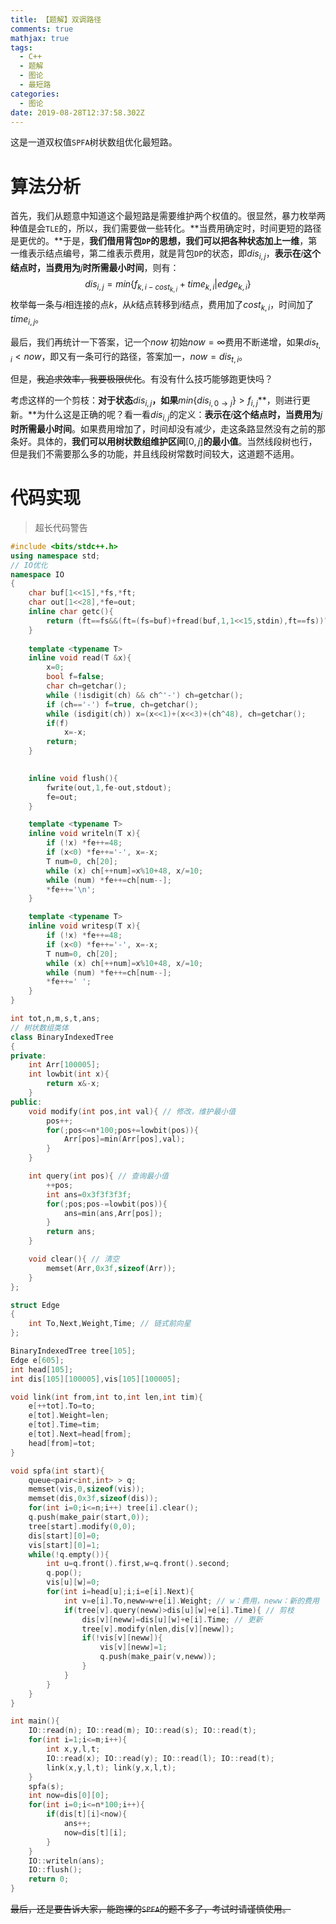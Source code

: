 ```yaml
---
title: 【题解】双调路径
comments: true
mathjax: true
tags:
  - C++
  - 题解
  - 图论
  - 最短路
categories:
  - 图论
date: 2019-08-28T12:37:58.302Z
---
```

这是一道双权值`SPFA`树状数组优化最短路。
<!-- more -->
# 算法分析

首先，我们从题意中知道这个最短路是需要维护两个权值的。很显然，暴力枚举两种值是会`TLE`的，所以，我们需要做一些转化。**当费用确定时，时间更短的路径是更优的。**于是，**我们借用背包`DP`的思想，我们可以把各种状态加上一维**，第一维表示结点编号，第二维表示费用，就是背包`DP`的状态，即$dis_{i,j}$，**表示在**$i$**这个结点时，当费用为**$j$**时所需最小时间**，则有：
$$
dis_{i,j}=min\{f_{k,i-cost_{k,i}}+time_{k,i} | edge_{k,i}\}
$$
枚举每一条与$i$相连接的点$k$，从$k$结点转移到$i$结点，费用加了$cost_{k,i}$，时间加了$time_{i,j}$。

最后，我们再统计一下答案，记一个$now$ 初始$now= \infty$费用不断递增，如果$dis_{t,i} < now$，即又有一条可行的路径，答案加一，$now = dis_{t,i}$。

但是，~~我追求效率，我要极限优化~~。有没有什么技巧能够跑更快吗？

考虑这样的一个剪枝：**对于状态**$dis_{i,j}$**，如果**$min\{dis_{i,0 \rightarrow j}\} > f_{i,j}$**，则进行更新。**为什么这是正确的呢？看一看$dis_{i,j}$的定义：**表示在**$i$**这个结点时，当费用为**$j$**时所需最小时间**。如果费用增加了，时间却没有减少，走这条路显然没有之前的那条好。具体的，**我们可以用树状数组维护区间**$[0,j]$**的最小值**。当然线段树也行，但是我们不需要那么多的功能，并且线段树常数时间较大，这道题不适用。

# 代码实现

> 超长代码警告

```cpp
#include <bits/stdc++.h>
using namespace std;
// IO优化
namespace IO
{
    char buf[1<<15],*fs,*ft;
    char out[1<<28],*fe=out;
    inline char getc(){
        return (ft==fs&&(ft=(fs=buf)+fread(buf,1,1<<15,stdin),ft==fs))?0:*fs++;
    }
    
    template <typename T>
    inline void read(T &x){
        x=0;
        bool f=false;
        char ch=getchar();
        while (!isdigit(ch) && ch^'-') ch=getchar();
        if (ch=='-') f=true, ch=getchar();
        while (isdigit(ch)) x=(x<<1)+(x<<3)+(ch^48), ch=getchar();
        if(f)
            x=-x;
        return;
    }

    
    inline void flush(){
        fwrite(out,1,fe-out,stdout);
        fe=out;
    }

    template <typename T>
    inline void writeln(T x){
        if (!x) *fe++=48;
        if (x<0) *fe++='-', x=-x;
        T num=0, ch[20];
        while (x) ch[++num]=x%10+48, x/=10;
        while (num) *fe++=ch[num--];
        *fe++='\n';
    }

    template <typename T>
    inline void writesp(T x){
        if (!x) *fe++=48;
        if (x<0) *fe++='-', x=-x;
        T num=0, ch[20];
        while (x) ch[++num]=x%10+48, x/=10;
        while (num) *fe++=ch[num--];
        *fe++=' ';
    }
}

int tot,n,m,s,t,ans;
// 树状数组类体
class BinaryIndexedTree
{
private:
    int Arr[100005];
    int lowbit(int x){
        return x&-x;
    }
public:
    void modify(int pos,int val){ // 修改，维护最小值
        pos++;
        for(;pos<=n*100;pos+=lowbit(pos)){
            Arr[pos]=min(Arr[pos],val);
        }
    }

    int query(int pos){ // 查询最小值
        ++pos;
        int ans=0x3f3f3f3f;
        for(;pos;pos-=lowbit(pos)){
            ans=min(ans,Arr[pos]);
        }
        return ans;
    }

    void clear(){ // 清空
        memset(Arr,0x3f,sizeof(Arr));
    }
};

struct Edge
{
    int To,Next,Weight,Time; // 链式前向星
};

BinaryIndexedTree tree[105];
Edge e[605];
int head[105];
int dis[105][100005],vis[105][100005];

void link(int from,int to,int len,int tim){
    e[++tot].To=to;
    e[tot].Weight=len;
    e[tot].Time=tim;
    e[tot].Next=head[from];
    head[from]=tot;
}

void spfa(int start){
    queue<pair<int,int> > q;
    memset(vis,0,sizeof(vis));
    memset(dis,0x3f,sizeof(dis));
    for(int i=0;i<=n;i++) tree[i].clear();
    q.push(make_pair(start,0));
    tree[start].modify(0,0);
    dis[start][0]=0;
    vis[start][0]=1;
    while(!q.empty()){
        int u=q.front().first,w=q.front().second; 
		q.pop(); 
		vis[u][w]=0;
        for(int i=head[u];i;i=e[i].Next){
            int v=e[i].To,neww=w+e[i].Weight; // w：费用，neww：新的费用
            if(tree[v].query(neww)>dis[u][w]+e[i].Time){ // 剪枝
                dis[v][neww]=dis[u][w]+e[i].Time; // 更新
                tree[v].modify(nlen,dis[v][neww]);
                if(!vis[v][neww]){
                    vis[v][neww]=1;
                    q.push(make_pair(v,neww));
                }
            }
        }
    }
}

int main(){
    IO::read(n); IO::read(m); IO::read(s); IO::read(t);
    for(int i=1;i<=m;i++){
        int x,y,l,t;
        IO::read(x); IO::read(y); IO::read(l); IO::read(t);
        link(x,y,l,t); link(y,x,l,t);
    }
    spfa(s);
    int now=dis[0][0];
    for(int i=0;i<=n*100;i++){
        if(dis[t][i]<now){
            ans++;
            now=dis[t][i];
        }
    }
    IO::writeln(ans);
    IO::flush();
    return 0;
}
```

~~最后，还是要告诉大家，能跑裸的`SPFA`的题不多了，考试时请谨慎使用。~~

